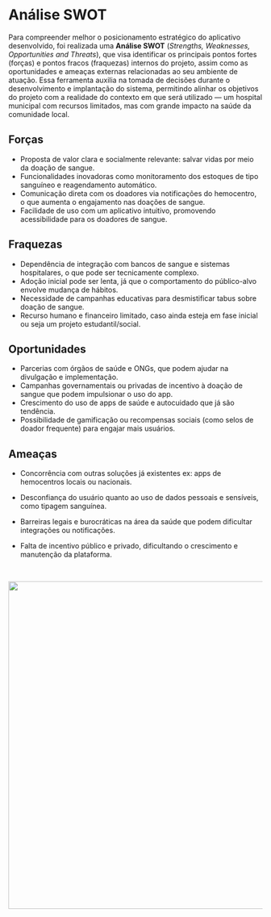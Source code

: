 # Análise SWOT

Para compreender melhor o posicionamento estratégico do aplicativo desenvolvido, foi realizada uma **Análise SWOT** (*Strengths, Weaknesses, Opportunities and Threats*), que visa identificar os principais pontos fortes (forças) e pontos fracos (fraquezas) internos do projeto, assim como as oportunidades e ameaças externas relacionadas ao seu ambiente de atuação. Essa ferramenta auxilia na tomada de decisões durante o desenvolvimento e implantação do sistema, permitindo alinhar os objetivos do projeto com a realidade do contexto em que será utilizado — um hospital municipal com recursos limitados, mas com grande impacto na saúde da comunidade local.

## Forças
 - Proposta de valor clara e socialmente relevante: salvar vidas por meio da doação de sangue.
 - Funcionalidades inovadoras como monitoramento dos estoques de tipo sanguíneo e reagendamento automático.
 - Comunicação direta com os doadores via notificações do hemocentro, o que aumenta o engajamento nas doações de sangue.
 - Facilidade de uso com um aplicativo intuitivo, promovendo acessibilidade para os doadores de sangue.

## Fraquezas
- Dependência de integração com bancos de sangue e sistemas hospitalares, o que pode ser tecnicamente complexo.
- Adoção inicial pode ser lenta, já que o comportamento do público-alvo envolve mudança de hábitos.
- Necessidade de campanhas educativas para desmistificar tabus sobre doação de sangue.
- Recurso humano e financeiro limitado, caso ainda esteja em fase inicial ou seja um projeto estudantil/social.

## Oportunidades
- Parcerias com órgãos de saúde e ONGs, que podem ajudar na divulgação e implementação.
- Campanhas governamentais ou privadas de incentivo à doação de sangue que podem impulsionar o uso do app.
- Crescimento do uso de apps de saúde e autocuidado que já são tendência.
- Possibilidade de gamificação ou recompensas sociais (como selos de doador frequente) para engajar mais usuários.

## Ameaças
- Concorrência com outras soluções já existentes ex: apps de hemocentros locais ou nacionais.
- Desconfiança do usuário quanto ao uso de dados pessoais e sensíveis, como tipagem sanguínea.
- Barreiras legais e burocráticas na área da saúde que podem dificultar integrações ou notificações.
- Falta de incentivo público e privado, dificultando o crescimento e manutenção da plataforma.

  <br>
<p align="center"> <img src="https://i.postimg.cc/XNt5gHFy/Gr-fico-de-Persona-Terapeuta-Divertido-Rosa-4.png" alt="" width="650" /></p>
<br>



